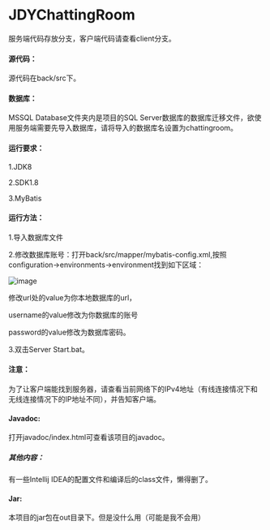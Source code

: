 # JDYChattingRoom

服务端代码存放分支，客户端代码请查看client分支。

#### 源代码：

源代码在back/src下。

#### 数据库：

MSSQL Database文件夹内是项目的SQL Server数据库的数据库迁移文件，欲使用服务端需要先导入数据库，请将导入的数据库名设置为chattingroom。

#### 运行要求：

1.JDK8

2.SDK1.8

3.MyBatis

#### 运行方法：

1.导入数据库文件

2.修改数据库账号：打开back/src/mapper/mybatis-config.xml,按照configuration->environments->environment找到如下区域：

![image](C:\Users\11048\Desktop\JDYChattingRoom\image.png)

修改url处的value为你本地数据库的url，

username的value修改为你数据库的账号

password的value修改为数据库密码。

3.双击Server Start.bat。

#### 注意：

为了让客户端能找到服务器，请查看当前网络下的IPv4地址（有线连接情况下和无线连接情况下的IP地址不同），并告知客户端。

#### Javadoc:

打开javadoc/index.html可查看该项目的javadoc。

##### 其他内容：

有一些Intellij IDEA的配置文件和编译后的class文件，懒得删了。

#### Jar:

本项目的jar包在out目录下。但是没什么用（可能是我不会用）

